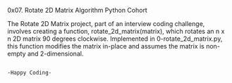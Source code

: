   0x07. Rotate 2D Matrix Algorithm Python Cohort


The Rotate 2D Matrix project, part of an interview coding challenge, involves creating a function, rotate_2d_matrix(matrix), which rotates an n x n 2D matrix 90 degrees clockwise. Implemented in 0-rotate_2d_matrix.py, this function modifies the matrix in-place and assumes the matrix is non-empty and 2-dimensional.

                                                                                           -Happy Coding-

